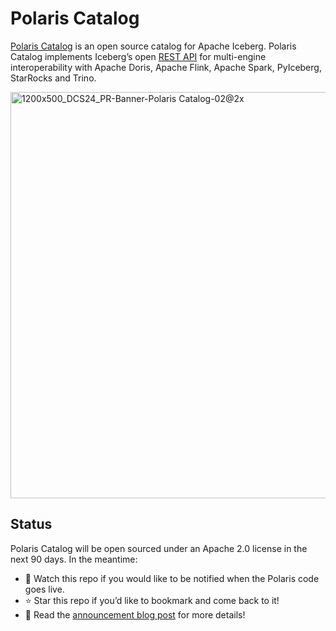 # Polaris Catalog

<a href="https://snowflake.com/blog/introducing-polaris-catalog/" target="_blank">Polaris Catalog</a> is an open source catalog for Apache Iceberg. Polaris Catalog implements Iceberg’s open <a href="https://github.com/apache/iceberg/blob/main/open-api/rest-catalog-open-api.yaml" target="_blank">REST API</a> for multi-engine interoperability with Apache Doris, Apache Flink, Apache Spark, PyIceberg, StarRocks and Trino. 

<img width="650" alt="1200x500_DCS24_PR-Banner-Polaris Catalog-02@2x" src="https://github.com/snowflakedb/polaris-catalog/assets/153564718/90da579e-e232-4545-8955-7e45c3d7bcd7">

## Status

Polaris Catalog will be open sourced under an Apache 2.0 license in the next 90 days. In the meantime:

- 👀 Watch this repo if you would like to be notified when the Polaris code goes live. 
- ⭐ Star this repo if you’d like to bookmark and come back to it! 
- 📖 Read the <a href="https://snowflake.com/blog/introducing-polaris-catalog/" target="_blank">announcement blog post<a/> for more details!
